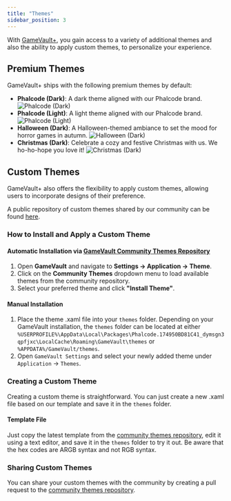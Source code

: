 ```yaml
---
title: "Themes"
sidebar_position: 3
---
```


With [GameVault+](/docs/gamevault-plus/introduction), you gain access to a variety of additional themes and also the ability to apply custom themes, to personalize your experience.

## Premium Themes

GameVault+ ships with the following premium themes by default:

- **Phalcode (Dark)**: A dark theme aligned with our Phalcode brand.
  ![Phalcode (Dark)](/img/themes/phalcode_dark.png)
- **Phalcode (Light)**: A light theme aligned with our Phalcode brand.
  ![Phalcode (Light)](/img/themes/phalcode_light.png)
- **Halloween (Dark)**: A Halloween-themed ambiance to set the mood for horror games in autumn.
  ![Halloween (Dark)](/img/themes/halloween_dark.png)
- **Christmas (Dark)**: Celebrate a cozy and festive Christmas with us. We ho-ho-hope you love it!
  ![Christmas (Dark)](/img/themes/christmas_dark.png)

## Custom Themes

GameVault+ also offers the flexibility to apply custom themes, allowing users to incorporate designs of their preference.

A public repository of custom themes shared by our community can be found [here](https://github.com/Phalcode/gamevault-community-themes/).

### How to Install and Apply a Custom Theme

#### Automatic Installation via [GameVault Community Themes Repository](https://github.com/Phalcode/gamevault-community-themes/)

1. Open **GameVault** and navigate to **Settings → Application → Theme**.
2. Click on the **Community Themes** dropdown menu to load available themes from the community repository.
3. Select your preferred theme and click **"Install Theme"**.

#### Manual Installation
1. Place the theme .xaml file into your `themes` folder. Depending on your GameVault installation, the `themes` folder can be located at either `%USERPROFILE%\AppData\Local\Packages\Phalcode.174950BD81C41_dymsgn3qpfjxc\LocalCache\Roaming\GameVault\themes` or `%APPDATA%/GameVault/themes`.
2. Open `GameVault Settings` and select your newly added theme under `Application` -> `Themes`.

### Creating a Custom Theme

Creating a custom theme is straightforward. You can just create a new .xaml file based on our template and save it in the `themes` folder.

<!--
#### Theme Generator
**Coming Soon!**
 An easy-to-use Theme Generator is available [here](https://themes.gamevau.lt/).
-->

#### Template File

Just copy the latest template from the [community themes repository](https://github.com/Phalcode/gamevault-community-themes/), edit it using a text editor, and save it in the `themes` folder to try it out. Be aware that the hex codes are ARGB syntax and not RGB syntax.

### Sharing Custom Themes

You can share your custom themes with the community by creating a pull request to the [community themes repository](https://github.com/Phalcode/gamevault-community-themes/).
